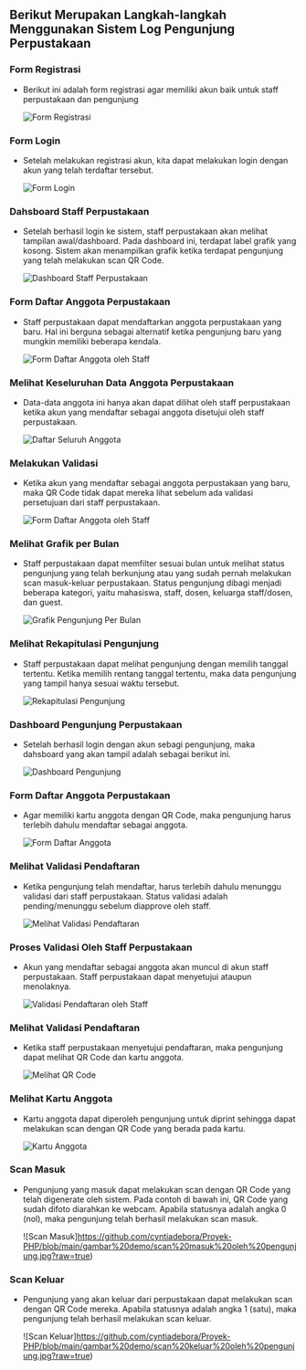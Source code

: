 
## Berikut Merupakan Langkah-langkah Menggunakan Sistem Log Pengunjung Perpustakaan

### Form Registrasi
- Berikut ini adalah form registrasi agar memiliki akun baik untuk staff perpustakaan dan pengunjung
  
  ![Form Registrasi](https://github.com/cyntiadebora/Proyek-PHP/blob/main/gambar%20demo/register.jpg?raw=true)

 
### Form Login
- Setelah melakukan registrasi akun, kita dapat melakukan login dengan akun yang telah terdaftar tersebut.
  
  ![Form Login](https://github.com/cyntiadebora/Proyek-PHP/blob/main/gambar%20demo/login.jpg?raw=true)

### Dahsboard Staff Perpustakaan
- Setelah berhasil login ke sistem, staff perpustakaan akan melihat tampilan awal/dashboard. Pada dashboard ini, terdapat label grafik yang kosong. Sistem akan menampilkan grafik ketika terdapat pengunjung yang telah melakukan scan QR Code. 

  ![Dashboard Staff Perpustakaan](https://github.com/cyntiadebora/Proyek-PHP/blob/main/gambar%20demo/dahsboard%20admin.jpg?raw=true)

### Form Daftar Anggota Perpustakaan
- Staff perpustakaan dapat mendaftarkan anggota perpustakaan yang baru. Hal ini berguna sebagai alternatif ketika pengunjung baru yang mungkin memiliki beberapa kendala.
  
  ![Form Daftar Anggota oleh Staff](https://github.com/cyntiadebora/Proyek-PHP/blob/main/gambar%20demo/form%20daftar%20admin.jpg?raw=true)
  
### Melihat Keseluruhan Data Anggota Perpustakaan
- Data-data anggota ini hanya akan dapat dilihat oleh staff perpustakaan ketika akun yang mendaftar sebagai anggota disetujui oleh staff perpustakaan.
  
   ![Daftar Seluruh Anggota](https://github.com/cyntiadebora/Proyek-PHP/blob/main/gambar%20demo/data%20pengunjung.jpg?raw=true)

### Melakukan Validasi 
- Ketika akun yang mendaftar sebagai anggota perpustakaan yang baru, maka QR Code tidak dapat mereka lihat sebelum ada validasi persetujuan dari staff perpustakaan.

  ![Form Daftar Anggota oleh Staff](https://github.com/cyntiadebora/Proyek-PHP/blob/main/gambar%20demo/validasi%20by%20admin.jpg?raw=true)
  
### Melihat Grafik per Bulan 
- Staff perpustakaan dapat memfilter sesuai bulan untuk melihat status pengunjung yang telah berkunjung atau yang sudah pernah melakukan scan masuk-keluar perpustakaan. Status pengunjung dibagi menjadi beberapa kategori, yaitu mahasiswa, staff, dosen, keluarga staff/dosen, dan guest.
  
  ![Grafik Pengunjung Per Bulan](https://github.com/cyntiadebora/Proyek-PHP/blob/main/gambar%20demo/chart.jpg?raw=true)

### Melihat Rekapitulasi Pengunjung
- Staff perpustakaan dapat melihat pengunjung dengan memilih tanggal tertentu. Ketika memilih rentang tanggal tertentu, maka data pengunjung yang tampil hanya sesuai waktu tersebut.

  ![Rekapitulasi Pengunjung](https://github.com/cyntiadebora/Proyek-PHP/blob/main/gambar%20demo/tabel.jpg?raw=true)


### Dashboard Pengunjung Perpustakaan
- Setelah berhasil login dengan akun sebagi pengunjung, maka dahsboard yang akan tampil adalah sebagai berikut ini.
  
  ![Dashboard Pengunjung](https://github.com/cyntiadebora/Proyek-PHP/blob/main/gambar%20demo/dahsboard%20pengunjung.jpg?raw=true)

### Form Daftar Anggota Perpustakaan
- Agar memiliki kartu anggota dengan QR Code, maka pengunjung harus terlebih dahulu mendaftar sebagai anggota.

    ![Form Daftar Anggota](https://github.com/cyntiadebora/Proyek-PHP/blob/main/gambar%20demo/form%20daftar%20pengunjung.jpg?raw=true)

### Melihat Validasi Pendaftaran 
- Ketika pengunjung telah mendaftar, harus terlebih dahulu menunggu validasi dari staff perpustakaan. Status validasi adalah pending/menunggu sebelum diapprove oleh staff.

   ![Melihat Validasi Pendaftaran](https://github.com/cyntiadebora/Proyek-PHP/blob/main/gambar%20demo/validasi%20before%20approved.jpg?raw=true)

### Proses Validasi Oleh Staff Perpustakaan
- Akun yang mendaftar sebagai anggota akan muncul di akun staff perpustakaan. Staff perpustakaan dapat menyetujui ataupun menolaknya.

   ![Validasi Pendaftaran oleh Staff](https://github.com/cyntiadebora/Proyek-PHP/blob/main/gambar%20demo/validasi%20by%20admin.jpg?raw=true)

### Melihat Validasi Pendaftaran 
- Ketika staff perpustakaan menyetujui pendaftaran, maka pengunjung dapat melihat QR Code dan kartu anggota.

   ![Melihat QR Code](https://github.com/cyntiadebora/Proyek-PHP/blob/main/gambar%20demo/validasi%20after%20approved.jpg?raw=true)

### Melihat Kartu Anggota
- Kartu anggota dapat diperoleh pengunjung untuk diprint sehingga dapat melakukan scan dengan QR Code yang berada pada kartu.

  ![Kartu Anggota](https://github.com/cyntiadebora/Proyek-PHP/blob/main/gambar%20demo/kartu%20anggota.jpg?raw=true)

### Scan Masuk
- Pengunjung yang masuk dapat melakukan scan dengan QR Code yang telah digenerate oleh sistem. Pada contoh di bawah ini, QR Code yang sudah difoto diarahkan ke webcam. Apabila statusnya adalah angka 0 (nol), maka pengunjung telah berhasil melakukan scan masuk.

  ![Scan Masuk]https://github.com/cyntiadebora/Proyek-PHP/blob/main/gambar%20demo/scan%20masuk%20oleh%20pengunjung.jpg?raw=true)

### Scan Keluar
- Pengunjung yang akan keluar dari perpustakaan dapat melakukan scan dengan QR Code mereka. Apabila statusnya adalah angka 1 (satu), maka pengunjung telah berhasil melakukan scan keluar.

  ![Scan Keluar]https://github.com/cyntiadebora/Proyek-PHP/blob/main/gambar%20demo/scan%20keluar%20oleh%20pengunjung.jpg?raw=true)

  
